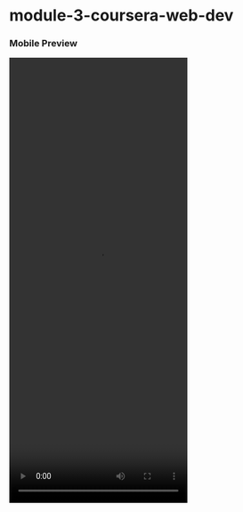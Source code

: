 # module-3-coursera-web-dev

### Mobile Preview

<video width="320" height="800" controls>
  <source src="./video-mobile-view.mp4" type="video/mp4">
</video>